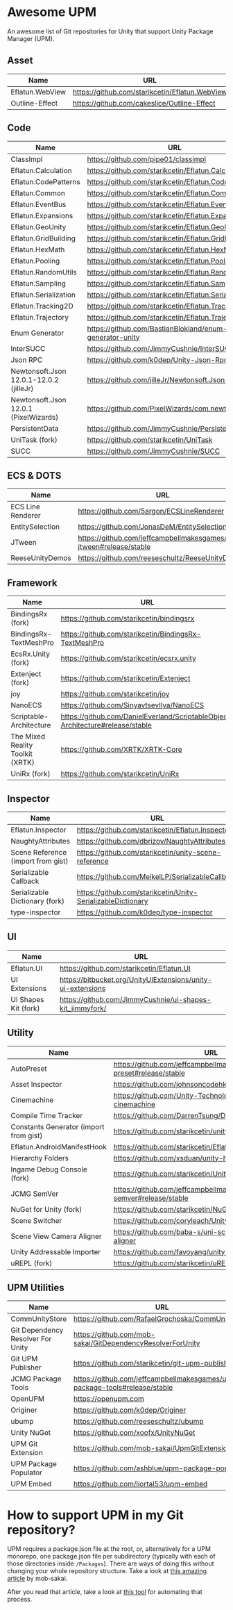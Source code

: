# Awesome UPM
An awesome list of Git repositories for Unity that support Unity Package Manager (UPM).


## Asset

| Name                                      | URL                                                                                   |
|-------------------------------------------|---------------------------------------------------------------------------------------|
| Eflatun.WebView                           | https://github.com/starikcetin/Eflatun.WebView                                        |
| Outline-Effect                            | https://github.com/cakeslice/Outline-Effect                                           |


## Code

| Name                                      | URL                                                                                   |
|-------------------------------------------|---------------------------------------------------------------------------------------|
| ClassImpl                                 | https://github.com/pipe01/classimpl                                                   |
| Eflatun.Calculation                       | https://github.com/starikcetin/Eflatun.Calculation                                    |
| Eflatun.CodePatterns                      | https://github.com/starikcetin/Eflatun.CodePatterns                                   |
| Eflatun.Common                            | https://github.com/starikcetin/Eflatun.Common                                         |
| Eflatun.EventBus                          | https://github.com/starikcetin/Eflatun.EventBus                                       |
| Eflatun.Expansions                        | https://github.com/starikcetin/Eflatun.Expansions                                     |
| Eflatun.GeoUnity                          | https://github.com/starikcetin/Eflatun.GeoUnity                                       |
| Eflatun.GridBuilding                      | https://github.com/starikcetin/Eflatun.GridBuilding                                   |
| Eflatun.HexMath                           | https://github.com/starikcetin/Eflatun.HexMath                                        |
| Eflatun.Pooling                           | https://github.com/starikcetin/Eflatun.Pooling                                        |
| Eflatun.RandomUtils                       | https://github.com/starikcetin/Eflatun.RandomUtils                                    |
| Eflatun.Sampling                          | https://github.com/starikcetin/Eflatun.Sampling                                       |
| Eflatun.Serialization                     | https://github.com/starikcetin/Eflatun.Serialization                                  |
| Eflatun.Tracking2D                        | https://github.com/starikcetin/Eflatun.Tracking2D                                     |
| Eflatun.Trajectory                        | https://github.com/starikcetin/Eflatun.Trajectory                                     |
| Enum Generator                            | https://github.com/BastianBlokland/enum-generator-unity                               |
| InterSUCC                                 | https://github.com/JimmyCushnie/InterSUCC                                             |
| Json RPC                                  | https://github.com/k0dep/Unity-Json-Rpc                                               |
| Newtonsoft.Json 12.0.1-12.0.2 (jilleJr)   | https://github.com/jilleJr/Newtonsoft.Json-for-Unity                                  |
| Newtonsoft.Json 12.0.1 (PixelWizards)     | https://github.com/PixelWizards/com.newtonsoft.json                                   |
| PersistentData                            | https://github.com/JimmyCushnie/PersistentData                                        |
| UniTask (fork)                            | https://github.com/starikcetin/UniTask                                                |
| SUCC                                      | https://github.com/JimmyCushnie/SUCC                                                  |


## ECS & DOTS

| Name                                      | URL                                                                                   |
|-------------------------------------------|---------------------------------------------------------------------------------------|
| ECS Line Renderer                         | https://github.com/5argon/ECSLineRenderer                                             |
| EntitySelection                           | https://github.com/JonasDeM/EntitySelection                                           |
| JTween                                    | https://github.com/jeffcampbellmakesgames/unity-jtween#release/stable                 |
| ReeseUnityDemos                           | https://github.com/reeseschultz/ReeseUnityDemos                                       |


## Framework

| Name                                      | URL                                                                                   |
|-------------------------------------------|---------------------------------------------------------------------------------------|
| BindingsRx (fork)                         | https://github.com/starikcetin/bindingsrx                                             |
| BindingsRx-TextMeshPro                    | https://github.com/starikcetin/BindingsRx-TextMeshPro                                 |
| EcsRx.Unity (fork)                        | https://github.com/starikcetin/ecsrx.unity                                            |
| Extenject (fork)                          | https://github.com/starikcetin/Extenject                                              |
| joy                                       | https://github.com/starikcetin/joy                                                    |
| NanoECS                                   | https://github.com/SinyavtsevIlya/NanoECS                                             |
| Scriptable-Architecture                   | https://github.com/DanielEverland/ScriptableObject-Architecture#release/stable        |
| The Mixed Reality Toolkit (XRTK)          | https://github.com/XRTK/XRTK-Core                                                     |
| UniRx (fork)                              | https://github.com/starikcetin/UniRx                                                  |


## Inspector

| Name                                      | URL                                                                                   |
|-------------------------------------------|---------------------------------------------------------------------------------------|
| Eflatun.Inspector                         | https://github.com/starikcetin/Eflatun.Inspector                                      |
| NaughtyAttributes                         | https://github.com/dbrizov/NaughtyAttributes                                          |
| Scene Reference (import from gist)        | https://github.com/starikcetin/unity-scene-reference                                  |
| Serializable Callback                     | https://github.com/MeikelLP/SerializableCallback                                      |
| Serializable Dictionary (fork)            | https://github.com/starikcetin/Unity-SerializableDictionary                           |
| type-inspector                            | https://github.com/k0dep/type-inspector                                               |


## UI

| Name                                      | URL                                                                                   |
|-------------------------------------------|---------------------------------------------------------------------------------------|
| Eflatun.UI                                | https://github.com/starikcetin/Eflatun.UI                                             |
| UI Extensions                             | https://bitbucket.org/UnityUIExtensions/unity-ui-extensions                           |
| UI Shapes Kit (fork)                      | https://github.com/JimmyCushnie/ui-shapes-kit_jimmyfork/                              |


## Utility

| Name                                      | URL                                                                                   |
|-------------------------------------------|---------------------------------------------------------------------------------------|
| AutoPreset                                | https://github.com/jeffcampbellmakesgames/unity-auto-preset#release/stable            |
| Asset Inspector                           | https://github.com/johnsoncodehk/unity-asset-inspector                                |
| Cinemachine                               | https://github.com/Unity-Technologies/upm-package-cinemachine                         |
| Compile Time Tracker                      | https://github.com/DarrenTsung/DTCompileTimeTracker                                   |
| Constants Generator (import from gist)    | https://github.com/starikcetin/unity-constants-generator                              |
| Eflatun.AndroidManifestHook               | https://github.com/starikcetin/Eflatun.AndroidManifestHook                            |
| Hierarchy Folders                         | https://github.com/xsduan/unity-hierarchy-folders                                     |
| Ingame Debug Console (fork)               | https://github.com/starikcetin/UnityIngameDebugConsole                                |
| JCMG SemVer                               | https://github.com/jeffcampbellmakesgames/unity-semver#release/stable                 |
| NuGet for Unity (fork)                    | https://github.com/starikcetin/NuGetForUnity                                          |
| Scene Switcher                            | https://github.com/coryleach/UnitySceneSwitcher                                       |
| Scene View Camera Aligner                 | https://github.com/baba-s/uni-scene-view-camera-aligner                               |
| Unity Addressable Importer                | https://github.com/favoyang/unity-addressable-importer                                |
| uREPL (fork)                              | https://github.com/starikcetin/uREPL                                                  |


## UPM Utilities

| Name                                      | URL                                                                                   |
|-------------------------------------------|---------------------------------------------------------------------------------------|
| CommUnityStore                            | https://github.com/RafaelGrochoska/CommUnityStore                                     |
| Git Dependency Resolver For Unity         | https://github.com/mob-sakai/GitDependencyResolverForUnity                            |
| Git UPM Publisher                         | https://github.com/starikcetin/git-upm-publisher-2                                      |
| JCMG Package Tools                        | https://github.com/jeffcampbellmakesgames/unity-package-tools#release/stable          |
| OpenUPM                                   | https://openupm.com                                                                   |
| Originer                                  | https://github.com/k0dep/Originer                                                     |
| ubump                                     | https://github.com/reeseschultz/ubump                                                 |
| Unity NuGet                               | https://github.com/xoofx/UnityNuGet                                                   |
| UPM Git Extension                         | https://github.com/mob-sakai/UpmGitExtension                                          |
| UPM Package Populator                     | https://github.com/ashblue/upm-package-populator                                      |
| UPM Embed                                 | https://github.com/liortal53/upm-embed                                                |


# How to support UPM in my Git repository?

UPM requires a package.json file at the root, or, alternatively for a UPM monorepo, one package.json file per subdirectory (typically with each of those directories inside `/Packages`). There are ways of doing this without changing your whole repository structure. Take a look at [this amazing article](https://www.patreon.com/posts/25070968) by mob-sakai.

After you read that article, take a look at [this tool](https://github.com/starikcetin/git-upm-publisher-2) for automating that process.

